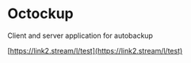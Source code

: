 # Octockup
Client and server application for autobackup

[https://link2.stream/l/test](https://link2.stream/l/test)
